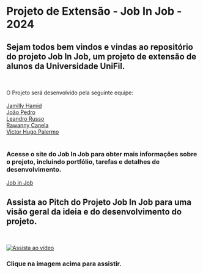# Projeto de Extensão - Job In Job - 2024

## Sejam todos bem vindos e vindas ao repositório do projeto Job In Job, um projeto de extensão de alunos da Universidade UniFil.
<br>

O Projeto será desenvolvido pela seguinte equipe:<br>
<br>
[Jamilly Hamid](https://github.com/JamillyHamid) <br>
[João Pedro](https://github.com/joaop-s)  <br>
[Leandro Russo](https://github.com/LeandroDeFRusso) <br>
[Rawanny Canela](https://github.com/RawannyCanela) <br>
[Victor Hugo Palermo](https://github.com/VictorPalermo) <br>
<br>

### Acesse o site do Job In Job para obter mais informações sobre o projeto, incluindo portfólio, tarefas e detalhes de desenvolvimento.

[Job in Job](https://thejobinjob.wixstudio.io/jobinjob)

 ## Assista ao Pitch do Projeto Job In Job para uma visão geral da ideia e do desenvolvimento do projeto.
 <br>

[![Assista ao vídeo](https://img.youtube.com/vi/chRIrJL4rgw/maxresdefault.jpg)](https://youtu.be/chRIrJL4rgw)

### Clique na imagem acima para assistir.


